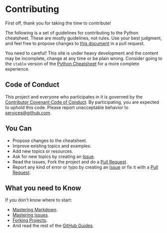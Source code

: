 # Contributing

First off, thank you for taking the time to contribute!

The following is a set of guidelines for contributing to the Python cheatsheet. These are mostly guidelines, not rules. Use your best judgment, and feel free to propose changes to [this document](https://github.com/wilfredinni/python-cheatsheet/blob/master/CONTRIBUTING.md) in a pull request.

<base-warning>
  <base-warning-title>You need to careful!</base-warning-title>
  <base-warning-content>
    This site is under heavy development and the content may be
    incomplete, change at any time or be plain wrong. Consider going to
    the <code>stable</code> version of the
    <a href="https://www.pythoncheatsheet.org">Python Cheatsheet</a>
    for a more complete experience.
  </base-warning-content>
</base-warning>

## Code of Conduct

This project and everyone who participates in it is governed by the [Contributor Covenant Code of Conduct](https://github.com/wilfredinni/python-cheatsheet/blob/master/CODE_OF_CONDUCT.md). By participating, you are expected to uphold this code. Please report unacceptable behavior to services@github.com.

## You Can

- Propose changes to the cheatsheet.
- Improve existing topics and examples.
- Add new topics or resources.
- Ask for new topics by creating an [Issue](https://github.com/wilfredinni/python-cheatsheet/issues).
- Read the issues, Fork the project and do a [Pull Request](https://github.com/wilfredinni/python-cheatsheet/pulls).
- Report any kind of error or typo by creating an [Issue](https://github.com/wilfredinni/python-cheatsheet/issues) or fix it with a [Pull Request](https://github.com/wilfredinni/python-cheatsheet/pulls).

## What you need to Know

If you don't know where to start:

- [Mastering Markdown](https://guides.github.com/features/mastering-markdown/).
- [Mastering Issues](https://guides.github.com/features/issues/).
- [Forking Projects](https://guides.github.com/activities/forking/).
- And read the rest of the [GitHub Guides](https://guides.github.com/).
